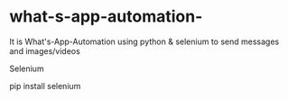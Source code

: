 # what-s-app-automation-
It is What's-App-Automation using python & selenium to send messages and images/videos

Selenium

pip install selenium
